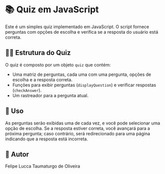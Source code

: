 # 📚 Quiz em JavaScript

Este é um simples quiz implementado em JavaScript. O script fornece perguntas com opções de escolha e verifica se a resposta do usuário está correta.

## 👨‍💻 Estrutura do Quiz

O quiz é composto por um objeto `quiz` que contém:

- Uma matriz de perguntas, cada uma com uma pergunta, opções de escolha e a resposta correta.
- Funções para exibir perguntas (`displayQuestion`) e verificar respostas (`checkAnswer`).
- Um rastreador para a pergunta atual.

## 🔎 Uso

As perguntas serão exibidas uma de cada vez, e você pode selecionar uma opção de escolha. Se a resposta estiver correta, você avançará para a próxima pergunta; caso contrário, será redirecionado para uma página indicando que a resposta está incorreta.

## 📌 Autor

Felipe Lucca Taumaturgo de Oliveira
